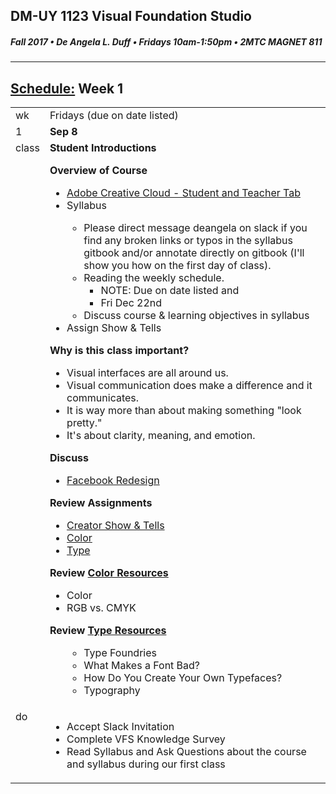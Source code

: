 ## DM-UY 1123 Visual Foundation Studio
##### Fall 2017 • De Angela L. Duff • Fridays 10am-1:50pm • 2MTC MAGNET 811

---
## [Schedule:](dm1123_schedule_overview.md) Week 1


<table>
<tr>
<td>wk</td>
<td>Fridays (due on date listed)</td>
</tr>
<tr>
  <td valign="top">1</td>
  <td valign="top"><strong>Sep 8</strong></td>
</tr>
<tr>
<td valign="top">class</td>
<td valign="top">
<strong>Student Introductions</strong><br>

<strong>Overview of Course</strong>
<ul>
<li><a href="https://creative.adobe.com/plans" target="_blank">Adobe Creative Cloud - Student and Teacher Tab</a></li>
<li> Syllabus</li>
  <ul>
  <li>Please direct message deangela on slack if you find any broken links or typos in the syllabus gitbook and/or annotate directly on gitbook (I'll show you how on the first day of class).</li>
  <li>Reading the weekly schedule. 
  <ul>
  <li>NOTE: Due on date listed and</li>  
  <li>Fri Dec 22nd</li>
  </ul>
  <li>Discuss course &amp; learning objectives in syllabus</li>
  </ul>
<li>Assign Show &amp; Tells</li>
</ul>


<strong>Why is this class important?</strong>
<ul>
<li>Visual interfaces are all around us. </li>
<li>Visual communication does make a difference and it communicates.</li>
<li>It is way more than about making something "look pretty."</li>
<li>It's about clarity, meaning, and emotion.</li>

</ul>
<strong>Discuss</strong>
<uL>
<li><a href="https://www.theverge.com/2017/8/15/16151812/facebook-news-feed-redesign-blue-header-circle-profile-picture-bubbles-messages" target="_blank">Facebook Redesign</a></li>
</ul>
<strong>Review Assignments</strong>
  <ul>  
  <li><a href="assigned_creator_show_and_tells.md">Creator Show &amp; Tells</a></li>
  <Li><a href="dm1123_color.md">Color</a></li>
  <li><a href="dm1123_typefaces.md">Type</a></li>
  </ul>

<strong>Review <a href="dm1123_vfs_recommended_resources.md">Color Resources</a></strong>
<ul>
  <li>Color</li>
  <li>RGB vs. CMYK</li>
 </ul>
 
 <strong>Review <a href="dm1123_vfs_recommended_resources.md">Type Resources</a></strong>
 <ul>
  <ul>
  <li>Type Foundries</li>
  <li>What Makes a Font Bad?</li>
  <li>How Do You Create Your Own Typefaces?</li>
    <li>Typography</li>
</ul>

  </ul>
  </td>
 
</tr>




<!-- do -->
<tr>
  <td valign="top">do</td>
  <td><ul>
  <li>Accept Slack Invitation</li>
  <li>Complete VFS Knowledge Survey</li>
  <li>Read Syllabus and Ask Questions about the course and syllabus during our first class</li>
  </ul>
</td>
</table>


